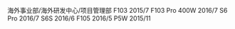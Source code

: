 海外事业部/海外研发中心/项目管理部
F103 2015/7
F103 Pro 400W 2016/7
S6 Pro 2016/7
S6S 2016/6
F105 2016/5
P5W 2015/11
